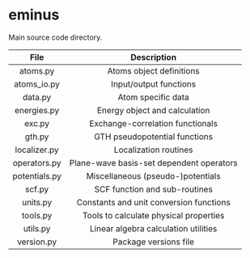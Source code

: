 # eminus

Main source code directory.

| File            | Description |
| :-------------: | :---------: |
|        atoms.py | Atoms object definitions |
|     atoms_io.py | Input/output functions |
|         data.py | Atom specific data |
|     energies.py | Energy object and calculation |
|          exc.py | Exchange-correlation functionals |
|          gth.py | GTH pseudopotential functions |
|    localizer.py | Localization routines |
|    operators.py | Plane-wave basis-set dependent operators |
|   potentials.py | Miscellaneous (pseudo-)potentials |
|          scf.py | SCF function and sub-routines |
|        units.py | Constants and unit conversion functions |
|        tools.py | Tools to calculate physical properties |
|        utils.py | Linear algebra calculation utilities |
|      version.py | Package versions file |

